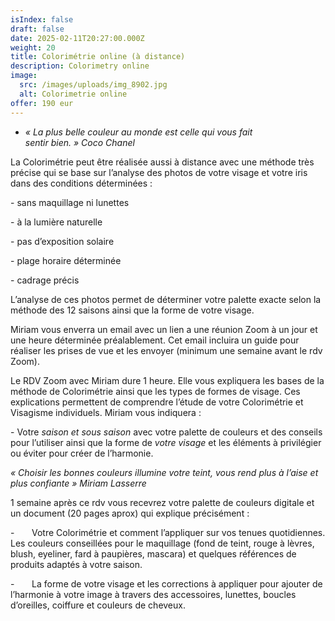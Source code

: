 ```yaml
---
isIndex: false
draft: false
date: 2025-02-11T20:27:00.000Z
weight: 20
title: Colorimétrie online (à distance)
description: Colorimetry online
image:
  src: /images/uploads/img_8902.jpg
  alt: Colorimetrie online
offer: 190 eur
---
```

* *« La plus belle couleur au monde est celle qui vous fait sentir bien. » Coco Chanel*



La Colorimétrie peut être réalisée aussi à distance avec une méthode très précise qui se base sur l’analyse des photos de votre visage et votre iris dans des conditions déterminées :

\- sans maquillage ni lunettes

\- à la lumière naturelle

\- pas d’exposition solaire

\- plage horaire déterminée

\- cadrage précis

L’analyse de ces photos permet de déterminer votre palette exacte selon la méthode des 12 saisons ainsi que la forme de votre visage.

Miriam vous enverra un email avec un lien a une réunion Zoom à un jour et une heure  déterminée préalablement. Cet email incluira un guide pour réaliser les prises de vue et les envoyer (minimum une semaine avant le rdv Zoom).

Le RDV Zoom avec Miriam dure 1 heure. Elle vous expliquera les bases de la méthode de Colorimétrie ainsi que les types de formes de visage. Ces explications permettent de comprendre l’étude de votre Colorimétrie et Visagisme individuels. Miriam vous indiquera :

\- Votre *saison et sous saison* avec votre palette de couleurs et des conseils pour l’utiliser ainsi que la forme de *votre visage* et les éléments à privilégier ou éviter pour créer de l’harmonie.



*« Choisir les bonnes couleurs illumine votre teint, vous rend plus à l’aise et plus confiante » Miriam Lasserre*

1 semaine après ce rdv vous recevrez votre palette de couleurs digitale et un document (20 pages aprox) qui explique précisément :

\-       Votre Colorimétrie et comment l’appliquer sur vos tenues quotidiennes. Les couleurs conseillées pour le maquillage (fond de teint, rouge à lèvres, blush, eyeliner, fard à paupières, mascara) et quelques références de produits adaptés à votre saison. 

\-       La forme de votre visage et les corrections à appliquer pour ajouter de l’harmonie à votre image à travers des accessoires, lunettes, boucles d’oreilles, coiffure et couleurs de cheveux.
